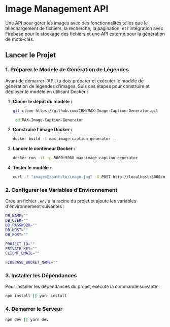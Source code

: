# Image Management API

Une API pour gérer les images avec des fonctionnalités telles que le téléchargement de fichiers, la recherche, la pagination, et l'intégration avec Firebase pour le stockage des fichiers et une API externe pour la génération de mots-clés.

## Lancer le Projet

### 1. Préparer le Modèle de Génération de Légendes

Avant de démarrer l'API, tu dois préparer et exécuter le modèle de génération de légendes d'images. Suis ces étapes pour construire et déployer le modèle en utilisant Docker :

1. **Cloner le dépôt du modèle :**

   ```bash
   git clone https://github.com/IBM/MAX-Image-Caption-Generator.git

    cd MAX-Image-Caption-Generator
   ```

2. **Construire l'image Docker :**

   ```bash
   docker build -t max-image-caption-generator .
   ```

3. **Lancer le conteneur Docker :**

   ```bash
   docker run -it -p 5000:5000 max-image-caption-generator
   ```

4. **Tester le modèle :**

   ```bash
   curl -F "image=@/path/to/image.jpg" -X POST http://localhost:5000/model/predict
   ```

### 2. Configurer les Variables d'Environnement

Crée un fichier `.env` à la racine du projet et ajoute les variables d'environnement suivantes :

```bash
DB_NAME=""
DB_USER=""
DB_PASSWORD=""
DB_HOST=""
DB_PORT=""

PROJECT_ID=""
PRIVATE_KEY=""
CLIENT_EMAIL=""

FIREBASE_BUCKET_NAME=""
```

### 3. Installer les Dépendances

Pour installer les dépendances du projet, exécute la commande suivante :

```bash
npm install || yarn install
```

### 4. Démarrer le Serveur

```bash
npm dev || yarn dev
```
